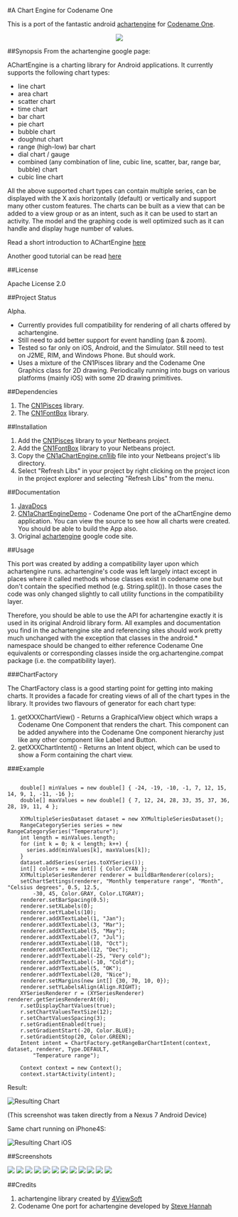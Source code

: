 #A Chart Engine for Codename One

This is a port of the fantastic android [achartengine](https://code.google.com/p/achartengine/) for [Codename One](http://www.codenameone.com).

<center><img src="https://github-camo.global.ssl.fastly.net/33ca301b3b4819dd5b0ed772ae5f26c2a3500659/687474703a2f2f6d656469612e7765626c6974652e63612f66696c65732f70686f746f732f696f73392e6a70673f6d61785f77696474683d333230"/></center>

##Synopsis
From the achartengine google page:

AChartEngine is a charting library for Android applications. It currently supports the following chart types:

* line chart
* area chart
* scatter chart
* time chart
* bar chart
* pie chart
* bubble chart
* doughnut chart
* range (high-low) bar chart
* dial chart / gauge
* combined (any combination of line, cubic line, scatter, bar, range bar, bubble) chart
* cubic line chart

All the above supported chart types can contain multiple series, can be displayed with the X axis horizontally (default) or vertically and support many other custom features. The charts can be built as a view that can be added to a view group or as an intent, such as it can be used to start an activity.
The model and the graphing code is well optimized such as it can handle and display huge number of values.

Read a short introduction to AChartEngine [here](http://www.javaadvent.com/2012/12/achartengine-charting-library-for.html)

Another good tutorial can be read [here](http://jaxenter.com/effort-free-graphs-on-android-with-achartengine-46199.html)

##License

Apache License 2.0

##Project Status

Alpha.

* Currently provides full compatibility for rendering of all charts offered by achartengine.
* Still need to add better support for event handling (pan & zoom).
* Tested so far only on iOS, Android, and the Simulator.  Still need to test on J2ME, RIM, and Windows Phone.  But should work.
* Uses a mixture of the CN1Pisces library and the Codename One Graphics class for 2D drawing.  Periodically running into bugs on various platforms (mainly iOS) with some 2D drawing primitives.


##Dependencies

1. The [CN1Pisces](https://github.com/shannah/CN1Pisces) library.
2. The [CN1FontBox](https://github.com/shannah/CN1FontBox) library.

##Installation

1. Add the [CN1Pisces](https://github.com/shannah/CN1Pisces) library to your Netbeans project.
2. Add the [CN1FontBox](https://github.com/shannah/CN1FontBox) library to your Netbeans project.
3. Copy the [CN1aChartEngine.cn1lib](https://github.com/shannah/CN1aChartEngine/raw/master/dist/CN1aChartEngine.cn1lib) file into your Netbeans project's lib directory.
4. Select "Refresh Libs" in your project by right clicking on the project icon in the project explorer and selecting "Refresh Libs" from the menu.

##Documentation

1. [JavaDocs](https://rawgithub.com/shannah/CN1aChartEngine/master/dist/javadoc/index.html)
2. [CN1aChartEngineDemo](https://github.com/shannah/CN1aChartEngineDemo) - Codename One port of the aChartEngine demo application.  You can view the source to see how all charts were created.  You should be able to build the App also.
3. Original [achartengine](https://code.google.com/p/achartengine/) google code site.


##Usage

This port was created by adding a compatibility layer upon which achartengine runs.  achartengine's code was left largely intact except in places where it called methods whose classes exist in codename one but don't contain the specified method (e.g. String.split()).  In those cases the code was only changed slightly to call utility functions in the compatibility layer.

Therefore, you should be able to use the API for achartengine exactly it is used in its original Android library form.  All examples and documentation you find in the achartengine site and referencing sites should work pretty much unchanged with the exception that classes in the android.* namespace should be changed to either reference Codename One equivalents or corresponding classes inside the org.achartengine.compat package (i.e. the compatibility layer).

###ChartFactory

The ChartFactory class is a good starting point for getting into making charts.  It provides a facade for creating views of all of the chart types in the library.  It provides two flavours of generator for each chart type:

1. getXXXChartView() - Returns a GraphicalView object which wraps a Codename One Component that renders the chart.  This component can be added anywhere into the Codename One component hierarchy just like any other component like Label and Button.
2. getXXXChartIntent() - Returns an Intent object, which can be used to show a Form containing the chart view.

###Example

~~~~

    double[] minValues = new double[] { -24, -19, -10, -1, 7, 12, 15, 14, 9, 1, -11, -16 };
    double[] maxValues = new double[] { 7, 12, 24, 28, 33, 35, 37, 36, 28, 19, 11, 4 };

    XYMultipleSeriesDataset dataset = new XYMultipleSeriesDataset();
    RangeCategorySeries series = new RangeCategorySeries("Temperature");
    int length = minValues.length;
    for (int k = 0; k < length; k++) {
      series.add(minValues[k], maxValues[k]);
    }
    dataset.addSeries(series.toXYSeries());
    int[] colors = new int[] { Color.CYAN };
    XYMultipleSeriesRenderer renderer = buildBarRenderer(colors);
    setChartSettings(renderer, "Monthly temperature range", "Month", "Celsius degrees", 0.5, 12.5,
        -30, 45, Color.GRAY, Color.LTGRAY);
    renderer.setBarSpacing(0.5);
    renderer.setXLabels(0);
    renderer.setYLabels(10);
    renderer.addXTextLabel(1, "Jan");
    renderer.addXTextLabel(3, "Mar");
    renderer.addXTextLabel(5, "May");
    renderer.addXTextLabel(7, "Jul");
    renderer.addXTextLabel(10, "Oct");
    renderer.addXTextLabel(12, "Dec");
    renderer.addYTextLabel(-25, "Very cold");
    renderer.addYTextLabel(-10, "Cold");
    renderer.addYTextLabel(5, "OK");
    renderer.addYTextLabel(20, "Nice");
    renderer.setMargins(new int[] {30, 70, 10, 0});
    renderer.setYLabelsAlign(Align.RIGHT);
    XYSeriesRenderer r = (XYSeriesRenderer) renderer.getSeriesRendererAt(0);
    r.setDisplayChartValues(true);
    r.setChartValuesTextSize(12);
    r.setChartValuesSpacing(3);
    r.setGradientEnabled(true);
    r.setGradientStart(-20, Color.BLUE);
    r.setGradientStop(20, Color.GREEN);
    Intent intent = ChartFactory.getRangeBarChartIntent(context, dataset, renderer, Type.DEFAULT,
        "Temperature range");
    
    Context context = new Context();
	context.startActivity(intent);

~~~~

Result:

![Resulting Chart](screenshots/monthly_temperature_range.png)

(This screenshot was taken directly from a Nexus 7 Android Device)

Same chart running on iPhone4S:

![Resulting Chart iOS](screenshots/avg_monthly_temperature_ios.jpg)

##Screenshots

<img src="http://media.weblite.ca/files/photos/ios1.jpg?max_width=320"/>
<img src="http://media.weblite.ca/files/photos/ios2.jpg?max_width=320"/>
<img src="http://media.weblite.ca/files/photos/ios3.jpg?max_width=320"/>
<img src="http://media.weblite.ca/files/photos/ios4.jpg?max_width=320"/>
<img src="http://media.weblite.ca/files/photos/ios5.jpg?max_width=320"/>
<img src="http://media.weblite.ca/files/photos/ios6.jpg?max_width=320"/>
<img src="http://media.weblite.ca/files/photos/ios7.jpg?max_width=320"/>
<img src="http://media.weblite.ca/files/photos/ios8.jpg?max_width=320"/>
<img src="http://media.weblite.ca/files/photos/ios9.jpg?max_width=320"/>
<img src="http://media.weblite.ca/files/photos/ios10.jpg?max_width=320"/>
<img src="http://media.weblite.ca/files/photos/ios11.jpg?max_width=320"/>
<img src="http://media.weblite.ca/files/photos/ios12.jpg?max_width=320"/>

##Credits

1. achartengine library created by [4ViewSoft](http://www.4viewsoft.com/)
2. Codename One port for achartengine developed by [Steve Hannah](http://sjhannah.com)


